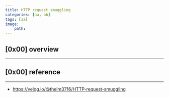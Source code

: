 ```yaml
---
title: HTTP request smuggling
categories: [aa, bb]
tags: [aa]
image:
    path: 
---
```



## [0x00] overview
---




## [0x00] reference
---

- https://velog.io/@thelm3716/HTTP-request-smuggling
